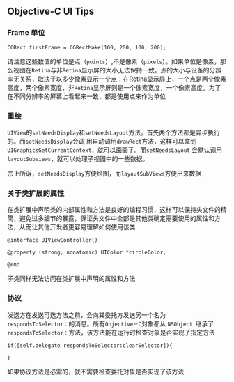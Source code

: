 ## Objective-C UI Tips


### Frame 单位

	CGRect firstFrame = CGRectMake(100, 200, 100, 200);
	
请注意这些数值的单位是点（`points`）,不是像素（`pixels`）。如果单位是像素，那么视图在`Retina`与非`Retina`显示屏的大小无法保持一致。点的大小与设备的分辨率无关系，取决于以多少像素显示一个点：在Retina显示屏上，一个点是两个像素高度，两个像素宽度，非`Retina`显示屏则是一个像素宽度，一个像素高度。为了在不同分辨率的屏幕上看起来一致，都是使用点来作为单位

### 重绘

`UIView`的`setNeedsDisplay`和`setNeedsLayout`方法。首先两个方法都是异步执行的。而`setNeedsDisplay`会调 用自动调用`drawRect`方法，这样可以拿到`UIGraphicsGetCurrentContext`，就可以画画了。而`setNeedsLayout` 会默认调用`layoutSubViews`，就可以处理子视图中的一些数据。

宗上所诉，`setNeedsDisplay`方便绘图，而`layoutSubViews`方便出来数据

### 关于类扩展的属性

在类扩展中声明类的内部属性和方法是良好的编程习惯，这样可以保持头文件的精简，避免过多细节的暴露，保证头文件中全部是其他类确定需要使用的属性和方法，从而让其他开发者更容易理解如何使用该类

	@interface UIViewController()
	
	@property (strong, nonatomic) UIColor *circleColor;
	
	@end

子类同样无法访问在类扩展中声明的属性和方法

### 协议

发送方在发送可选方法之前，会向其委托方发送另一个名为 `respondsToSelector：`的消息。所有` Objective－C `对象都从 `NSObject `继承了 `respondsToSelector：`方法，该方法能在运行时检查对象是否实现了指定方法

	if([self.delegate respondsToSelector:clearSelector]){
	
	}

如果协议方法是必需的，就不需要检查委托对象是否实现了该方法

